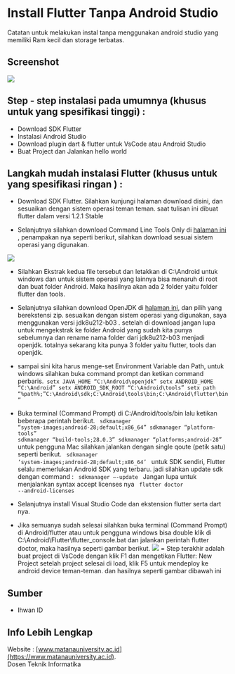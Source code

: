 # Install Flutter Tanpa Android Studio 
Catatan untuk melakukan instal tanpa menggunakan android studio yang memiliki Ram kecil dan storage terbatas.

## Screenshot
<img src="https://upload.wikimedia.org/wikipedia/commons/1/17/Google-flutter-logo.png" border="0"></a>

## Step - step instalasi pada umumnya  (khusus untuk yang spesifikasi tinggi) : 
- Download SDK Flutter
- Instalasi Android Studio
- Download plugin dart & flutter untuk VsCode atau Android Studio
- Buat Project dan Jalankan hello world

## Langkah mudah instalasi Flutter (khusus untuk yang spesifikasi ringan ) : 
- Download SDK Flutter.
  Silahkan kunjungi halaman download disini, dan sesuaikan dengan sistem operasi teman teman. saat tulisan ini dibuat flutter dalam    versi 1.2.1 Stable
 
 - Selanjutnya silahkan download Command Line Tools Only di <a href="https://developer.android.com/studio/#command-tools" > halaman ini </a>, penampakan nya seperti berikut, silahkan download sesuai sistem operasi yang digunakan.
 <img src="https://miro.medium.com/max/1347/1*PKF7u_7UwrmyUlBqX19iFw.png" />
 
 - Silahkan Ekstrak kedua file tersebut dan letakkan di C:\Android untuk windows dan untuk sistem operasi yang lainnya bisa menaruh di root dan buat folder Android. Maka hasilnya akan ada 2 folder yaitu folder flutter dan tools.
 
 - Selanjutnya silahkan download OpenJDK di <a href="https://github.com/AdoptOpenJDK/openjdk8-binaries/releases">halaman ini</a>, dan pilih yang berekstensi zip. sesuaikan dengan sistem operasi yang digunakan, saya menggunakan versi jdk8u212-b03 . setelah di download jangan lupa untuk mengekstrak ke folder Android yang sudah kita punya sebelumnya dan rename nama folder dari jdk8u212-b03 menjadi openjdk. totalnya sekarang kita punya 3 folder yaitu flutter, tools dan openjdk.
 
 - sampai sini kita harus menge-set Environment Variable dan Path, untuk windows silahkan buka command prompt dan ketikan   command perbaris.<code>  setx JAVA_HOME “C:\Android\openjdk” setx ANDROID_HOME “C:\Android” setx ANDROID_SDK_ROOT “C:\Android\tools” setx path “%path%;”C:\Android\sdk;C:\Android\tools\bin;C:\Android\flutter\bin” </code>
- Buka terminal (Command Prompt) di C:/Android/tools/bin lalu ketikan beberapa perintah berikut. <code> 
  sdkmanager “system-images;android-28;default;x86_64”
  sdkmanager “platform-tools”
  sdkmanager “build-tools;28.0.3”
  sdkmanager “platforms;android-28”
  </code>
  untuk pengguna Mac silahkan jalankan dengan single qoute (petik satu) seperti berikut.
  <code> sdkmanager ‘system-images;android-28;default;x86_64’ </code>
  untuk SDK sendiri, Flutter selalu memerlukan Android SDK yang terbaru. jadi silahkan update sdk dengan command :
  <code> sdkmanager —-update </code>
  Jangan lupa untuk menjalankan syntax accept licenses nya 
  <code> flutter doctor --android-licenses </code>
 -  Selanjutnya install Visual Studio Code dan ekstension flutter serta dart nya. 
 - Jika semuanya sudah selesai silahkan buka terminal (Command Prompt) di Android/flutter atau untuk pengguna windows bisa double klik di C:\Android\Flutter\flutter_console.bat dan jalankan perintah flutter doctor, maka hasilnya seperti gambar berikut. <img src="https://miro.medium.com/max/828/1*SAiL9iY7cNSKAk1yredbkA.png" />
 = Step terakhir adalah buat project di VsCode dengan klik F1 dan mengetikan Flutter: New Project setelah project selesai di load, klik F5 untuk mendeploy ke android device teman-teman. dan hasilnya seperti gambar dibawah ini
 
 
## Sumber 
- Ihwan ID


## Info Lebih Lengkap
Website : [www.matanauniversity.ac.id](https://www.matanauniversity.ac.id).  
Dosen  Teknik Informatika

